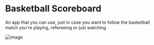 # Basketball Scoreboard
An app that you can use, just in case you want to follow the basketball match you're playing, refereeing or just watching

![image](https://user-images.githubusercontent.com/71298422/210122614-553f21d3-0c91-4cb2-80ff-83547717173b.png)
